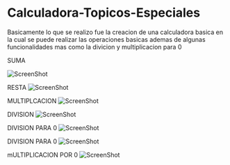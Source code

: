 # Calculadora-Topicos-Especiales
Basicamente lo que se realizo fue la creacion de una calculadora basica 
en la cual se puede realizar las operaciones basicas ademas de algunas funcionalidades mas 
como la divicion y multiplicacion para 0

SUMA

![ScreenShot](https://github.com/JeffersonCaiza/Calculadora-Topicos-Especiales/blob/main/1.png?raw=true)

RESTA
![ScreenShot](https://github.com/JeffersonCaiza/Calculadora-Topicos-Especiales/blob/main/2.png?raw=true)

MULTIPLCACION
![ScreenShot](https://github.com/JeffersonCaiza/Calculadora-Topicos-Especiales/blob/main/3.png?raw=true)

DIVISION
![ScreenShot](https://github.com/JeffersonCaiza/Calculadora-Topicos-Especiales/blob/main/4.png?raw=true)

DIVISION PARA 0
![ScreenShot](https://github.com/JeffersonCaiza/Calculadora-Topicos-Especiales/blob/main/5.png?raw=true)

DIVISION PARA 0
![ScreenShot](https://github.com/JeffersonCaiza/Calculadora-Topicos-Especiales/blob/main/6.png?raw=true)

mULTIPLICACION POR 0
![ScreenShot](https://github.com/JeffersonCaiza/Calculadora-Topicos-Especiales/blob/main/7.png?raw=true)
